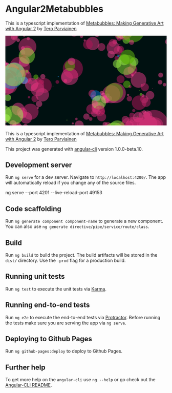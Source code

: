 # Angular2Metabubbles

This is a typescript implementation of [Metabubbles: Making Generative Art with Angular 2](http://teropa.info/blog/2016/02/28/metabubbles-generative-art-with-angular-2.html) by [Tero Parviainen](https://twitter.com/teropa)

![gif](./metabubbles.gif)

This is a typescript implementation of [Metabubbles: Making Generative Art with Angular 2](http://teropa.info/blog/2016/02/28/metabubbles-generative-art-with-angular-2.html) by [Tero Parviainen](https://twitter.com/teropa)

This project was generated with [angular-cli](https://github.com/angular/angular-cli) version 1.0.0-beta.10.

## Development server
Run `ng serve` for a dev server. Navigate to `http://localhost:4200/`. The app will automatically reload if you change any of the source files.

ng serve --port 4201 --live-reload-port 49153

## Code scaffolding

Run `ng generate component component-name` to generate a new component. You can also use `ng generate directive/pipe/service/route/class`.

## Build

Run `ng build` to build the project. The build artifacts will be stored in the `dist/` directory. Use the `-prod` flag for a production build.

## Running unit tests

Run `ng test` to execute the unit tests via [Karma](https://karma-runner.github.io).

## Running end-to-end tests

Run `ng e2e` to execute the end-to-end tests via [Protractor](http://www.protractortest.org/). 
Before running the tests make sure you are serving the app via `ng serve`.

## Deploying to Github Pages

Run `ng github-pages:deploy` to deploy to Github Pages.

## Further help

To get more help on the `angular-cli` use `ng --help` or go check out the [Angular-CLI README](https://github.com/angular/angular-cli/blob/master/README.md).
